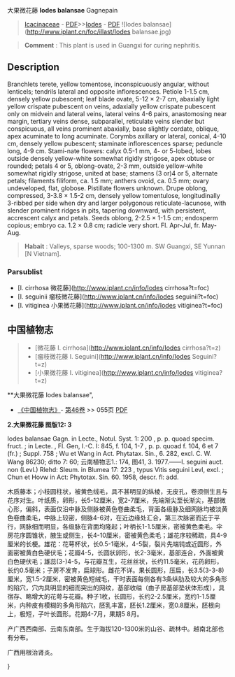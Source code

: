 大果微花藤 **Iodes balansae** Gagnepain

> [Icacinaceae](http://www.iplant.cn/info/Icacinaceae?t=foc) - [PDF](http://www.iplant.cn/foc/pdf/Icacinaceae.pdf)>>[Iodes](http://www.iplant.cn/info/Iodes?t=foc) - [PDF](http://www.iplant.cn/foc/pdf/Iodes.pdf)
![Iodes balansae](http://www.iplant.cn/foc/illast/Iodes balansae.jpg)


> **Comment** : 
> This plant is used in Guangxi for curing nephritis.

## Description

Branchlets terete, yellow tomentose, inconspicuously angular, without lenticels; tendrils lateral and opposite inflorescences. Petiole 1-1.5 cm, densely yellow pubescent; leaf blade ovate, 5-12 × 2-7 cm, abaxially light yellow crispate pubescent on veins, adaxially yellow crispate pubescent only on midvein and lateral veins, lateral veins 4-6 pairs, anastomosing near margin, tertiary veins dense, subparallel, reticulate veins slender but conspicuous, all veins prominent abaxially, base slightly cordate, oblique, apex acuminate to long acuminate. Corymbs axillary or lateral, conical, 4-10 cm, densely yellow pubescent; staminate inflorescences sparse; peduncle long, 4-9 cm. Stami-nate flowers: calyx 0.5-1 mm, 4- or 5-lobed, lobes outside densely yellow-white somewhat rigidly strigose, apex obtuse or rounded; petals 4 or 5, oblong-ovate, 2-3 mm, outside yellow-white somewhat rigidly strigose, united at base; stamens (3 or)4 or 5, alternate petals; filaments filiform, ca. 1.5 mm; anthers ovoid, ca. 0.5 mm; ovary undeveloped, flat, globose. Pistillate flowers unknown. Drupe oblong, compressed, 3-3.8 × 1.5-2 cm, densely yellow tomentulose, longitudinally 3-ribbed per side when dry and larger polygonous reticulate-lacunose, with slender prominent ridges in pits, tapering downward, with persistent, accrescent calyx and petals. Seeds oblong, 2-2.5 × 1-1.5 cm; endosperm copious; embryo ca. 1.2 × 0.8 cm; radicle very short. Fl. Apr-Jul, fr. May-Aug.


> **Habait** : 
> Valleys, sparse woods; 100-1300 m. SW Guangxi, SE Yunnan [N Vietnam].



### Parsublist

* [I.  cirrhosa  微花藤](http://www.iplant.cn/info/Iodes cirrhosa?t=foc)
* [I.  seguinii  瘤枝微花藤](http://www.iplant.cn/info/Iodes seguinii?t=foc)
* [I.  vitiginea  小果微花藤](http://www.iplant.cn/info/Iodes vitiginea?t=foc)

## 中国植物志

> * [微花藤  I.  cirrhosa](http://www.iplant.cn/info/Iodes cirrhosa?t=z)
> * [瘤枝微花藤  I.  Seguini](http://www.iplant.cn/info/Iodes Seguini?t=z)
> * [小果微花藤  I.  vitiginea](http://www.iplant.cn/info/Iodes vitiginea?t=z)


**大果微花藤 Iodes balansae",



* [《中国植物志》](http://www.iplant.cn/frps)- [第46卷](http://www.iplant.cn/frps/vol/46) >> 055页 [PDF](http://www.iplant.cn/frps/pdf/46/055.PDF)


**2.大果微花藤 图版12: 3**

Iodes balansae Gagn. in Lecte., Notul. Syst. 1: 200 , p. p. quoad specim. fruct. ; in Lecte. , Fl. Gen, I.-C. I: 845, f. 104, 1-7 , p. p. quoad f. 104, 6 et 7 (fr.) ; Suppl. 758 ; Wu et Wang in Act. Phytatax. Sin., 6. 282, excl. C. W. Wang 86230; ditto 7: 60; 云南植物志1.: 174, 图41, 3. 1977.——I. seguini auct. non (Levl.) Rlehd: Sleum. in Blumea 17: 223 , typus Vitis seguini Levl, excl. ; Chun et Hovw in Act: Phytotax. Sin. 60. 1958, descr. fl: add.

木质藤本；小枝圆柱状，被黄色绒毛，具不甚明显的纵棱，无皮孔，卷须侧生且与花序对生。叶纸质，卵形，长5-12厘米，宽2-7厘米，先端渐尖至长渐尖，基部微心形，偏斜，表面仅沿中脉及侧脉被黄色卷曲柔毛，背面各级脉及细网脉均被淡黄色卷曲柔毛，中脉上较密，侧脉4-6对，在近边缘处汇合，第三次脉密而近于平行，网脉细而明显，各级脉在背面均隆起；叶柄长1-1.5厘米，密被黄色柔毛。伞房花序圆锥状，腋生或侧生，长4-10厘米，密被黄色柔毛；雄花序较稀疏，具4-9厘米的长梗。雄花：花萼杯状，长0.5-1毫米，4-5裂，裂片先端钝或近圆形，外面密被黄白色硬伏毛；花瓣4-5，长圆状卵形，长2-3毫米，基部连合，外面被黄白色硬伏毛；雄蕊(3-)4-5，与花瓣互生，花丝丝状，长约11.5毫米，花药卵形，长约0.5毫米；子房不发育，扁球形。雌花不详。果长圆形，压扁，长3.5(3-3-8)厘米，宽1.5-2厘米，密被黄色短绒毛，干时表面每侧各有3条纵肋及较大的多角形的陷穴，穴内具明显的细而突出的网纹，基部收缢（由子房基部垫状体形成），具宿存、略增大的花萼与花瓣。种子1枚，长圆形，长约2-2.5厘米，宽约1-1.5厘米，内种皮有模糊的多角形陷穴，胚乳丰富，胚长1.2厘米，宽0.8厘米，胚根向上，极短，子叶长圆形。花期4-7月，果期5 8月。

产广西西南部、云南东南部。生于海拔120-1300米的山谷、疏林中。越南北部也有分布。

广西用根治肾炎。



}